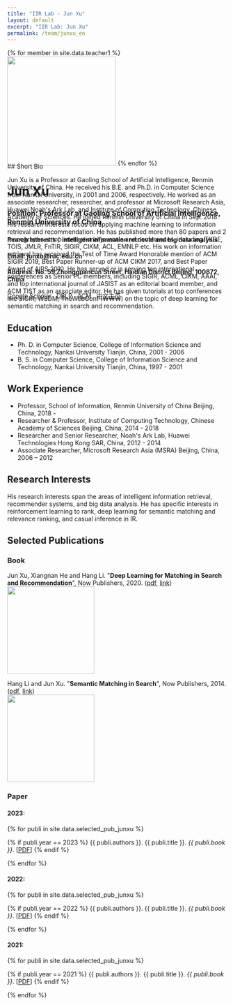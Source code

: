 ```yaml
---
title: "IIR Lab - Jun Xu"
layout: default
excerpt: "IIR Lab: Jun Xu"
permalink: /team/junxu_en
---
```


<div style="height: 260px">

{% for member in site.data.teacher1 %}
<img src="{{ site.url }}{{ site.baseurl }}/images/teampic/{{ member.photo }}" alt="" height="250" id="hp"/>
{% endfor %}
<h1><strong> Jun Xu</strong> </h1>
<h3>Position: Professor at Gaoling School of Artificial Intelligence, Renmin University of China</h3>
<h4>Rearch Interests：intelligent information retrieval and big data analysis</h4>
<h4>Email: junxu@ruc.edu.cn</h4>
<h4>Address: No. 59 Zhongguancun Street, Haidian District Beijing, 100872, China</h4>
<a href = "http://scholar.google.com/citations?user=su14mcEAAAAJ&hl=en">Google Scholar</a>&nbsp;&nbsp;&nbsp;<a href = "http://dblp.uni-trier.de/pers/hd/x/Xu_0001:Jun">DBLP</a>&nbsp;&nbsp;&nbsp;<a href="http://dl.acm.org/author_page.cfm?id=81423592460">ACM</a>&nbsp;&nbsp;&nbsp;<a href="{{ site.url }}{{ site.baseurl }}/team/junxu.html">中文主页</a>
</div>
## Short Bio

Jun Xu is a Professor at Gaoling School of Artificial Intelligence, Renmin University of China. He received his B.E. and Ph.D. in Computer Science from Nankai University, in 2001 and 2006, respectively. He worked as an associate researcher, researcher, and professor at Microsoft Research Asia, Huawei Noah's Ark Lab, and Institute of Computing Technology, Chinese Academy of Sciences. He joined Renmin University of China in Sep. 2018. His research interests focus on applying machine learning to information retrieval and recommendation. He has published more than 80 papers and 2 monographs at top international journals and conferences, including TKDE, TOIS, JMLR, FnTIR, SIGIR, CIKM, ACL, EMNLP etc. His work on information retrieval has received the Test of Time Award Honorable mention of ACM SIGIR 2019, Best Paper Runner-up of ACM CIKM 2017, and Best Paper Award of AIRS 2010. He has served or is serving top international conferences as Senior PC members, including SIGIR, ACML, CIKM, AAAI, and top international journal of JASIST as an editorial board member, and ACM TIST as an associate editor. He has given tutorials at top conferences like SIGIR, WSDM, TheWebConf (WWW) on the topic of deep learning for semantic matching in search and recommendation.

## Education


* Ph. D. in Computer Science, College of Information Science and Technology, Nankai University Tianjin, China, 2001 - 2006
* B. S. in Computer Science, College of Information Science and Technology, Nankai University Tianjin, China, 1997 - 2001

## Work Experience

* Professor, School of Information, Renmin University of China Beijing, China, 2018 -
* Researcher & Professor, Institute of Computing Technology, Chinese Academy of Sciences Beijing, China, 2014 - 2018
* Researcher and Senior Researcher, Noah's Ark Lab, Huawei Technologies Hong Kong SAR, China, 2012 - 2014
* Associate Researcher, Microsoft Research Asia (MSRA) Beijing, China, 2006 – 2012

## Research Interests

His research interests span the areas of intelligent information retrieval, recommender systems, and big data analysis. He has specific interests in reinforcement learning to rank, deep learning for semantic matching and relevance ranking, and casual inference in IR.


## Selected Publications


### Book

Jun Xu, Xiangnan He and Hang Li. "**Deep Learning for Matching in Search and Recommendation**", Now Publishers, 2020. (<a href="{{ site.url }}{{ site.baseurl }}/downloads/fntir20-DL4Match.pdf">pdf</a>, <a href="http://www.nowpublishers.com/articles/foundations-and-trends-in-information-retrieval/INR-035">link</a>)
<br>
<a href="https://www.nowpublishers.com/article/Details/INR-076"><img src="{{ site.url }}{{ site.baseurl }}/images/DMRS.jpg" width="200" class="panel_cover_photo" /></a>
<br>

 Hang Li and Jun Xu. "**Semantic Matching in Search**", Now Publishers, 2014. (<a href="{{ site.url }}{{ site.baseurl }}/downloads/SemanticMatchingInSearch_2014.pdf">pdf</a>, <a href="http://www.nowpublishers.com/articles/foundations-and-trends-in-information-retrieval/INR-035">link</a>)
<br>
<a href="http://www.nowpublishers.com/articles/foundations-and-trends-in-information-retrieval/INR-035"><img src="{{ site.url }}{{ site.baseurl }}/images/SMSearch.jpg" width="200" class="panel_cover_photo" /></a>
<br>

### Paper

#### 2023:

{% for publi in site.data.selected_pub_junxu %}

{% if publi.year == 2023 %}
  {{ publi.authors }}. {{ publi.title }}. <em>{{ publi.book }}</em>.
  [<a href="{{ publi.url }}">PDF</a>]
{% endif %}

{% endfor %}


#### 2022:

{% for publi in site.data.selected_pub_junxu %}

{% if publi.year == 2022 %}
  {{ publi.authors }}. {{ publi.title }}. <em>{{ publi.book }}</em>.
  [<a href="{{ publi.url }}">PDF</a>]
{% endif %}

{% endfor %}


#### 2021:

{% for publi in site.data.selected_pub_junxu %}

{% if publi.year == 2021 %}
  {{ publi.authors }}. {{ publi.title }}. <em>{{ publi.book }}</em>.
  [<a href="{{ publi.url }}">PDF</a>]
{% endif %}

{% endfor %}